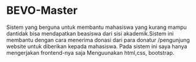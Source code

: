 # BEVO-Master
Sistem yang berguna untuk membantu mahasiswa yang kurang mampu dantidak bisa mendapatkan beasiswa dari sisi akademik.Sistem ini membantu dengan cara menerima donasi dari para donatur /pengunjung website untuk diberikan kepada mahasiswa. Pada sistem ini saya hanya mengerjakan frontend-nya saja Menguunakan html,css, bootstrap.
